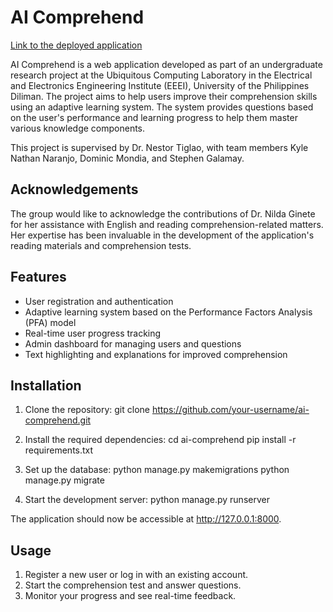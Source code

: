 # AI Comprehend

[Link to the deployed application](https://ai-comprehend.herokuapp.com/)

AI Comprehend is a web application developed as part of an undergraduate research project at the Ubiquitous Computing Laboratory in the Electrical and Electronics Engineering Institute (EEEI), University of the Philippines Diliman. The project aims to help users improve their comprehension skills using an adaptive learning system. The system provides questions based on the user's performance and learning progress to help them master various knowledge components.

This project is supervised by Dr. Nestor Tiglao, with team members Kyle Nathan Naranjo, Dominic Mondia, and Stephen Galamay.

## Acknowledgements

The group would like to acknowledge the contributions of Dr. Nilda Ginete for her assistance with English and reading comprehension-related matters. Her expertise has been invaluable in the development of the application's reading materials and comprehension tests.

## Features

- User registration and authentication
- Adaptive learning system based on the Performance Factors Analysis (PFA) model
- Real-time user progress tracking
- Admin dashboard for managing users and questions
- Text highlighting and explanations for improved comprehension

## Installation

1. Clone the repository:
git clone https://github.com/your-username/ai-comprehend.git


2. Install the required dependencies:
cd ai-comprehend
pip install -r requirements.txt


3. Set up the database:
python manage.py makemigrations
python manage.py migrate


4. Start the development server:
python manage.py runserver


The application should now be accessible at http://127.0.0.1:8000.

## Usage

1. Register a new user or log in with an existing account.
2. Start the comprehension test and answer questions.
3. Monitor your progress and see real-time feedback.